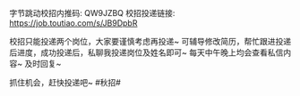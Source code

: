 字节跳动校招内推码: QW9JZBQ 
校招投递链接: https://job.toutiao.com/s/JB9DpbR

校招只能投递两个岗位，大家要谨慎考虑再投递~
可辅导修改简历，帮忙跟进投递后进度，成功投递后，私聊我投递岗位及姓名即可~
每天中午晚上均会查看私信内容~ 及时回复~

抓住机会，赶快投递吧~ #秋招#









